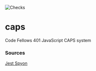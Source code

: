 ![Checks](https://github.com/muckt/caps/actions/workflows/checks.yml/badge.svg)

# caps
Code Fellows 401 JavaScript CAPS system


### Sources

[Jest Spyon](https://stackoverflow.com/a/59225389)